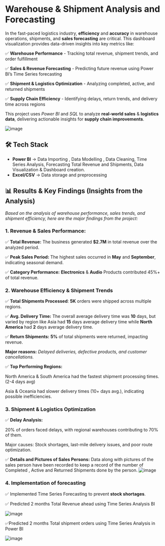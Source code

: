 # Warehouse & Shipment Analysis and Forecasting 
In the fast-paced logistics industry, **efficiency** and **accuracy** in warehouse operations, shipments, and **sales forecasting** are critical. This dashboard visualization provides data-driven insights into key metrics like:

✅ **Warehouse Performance** - Tracking total revenue, shipment trends, and order fulfillment

✅ **Sales & Revenue Forecasting** - Predicting future revenue using Power BI’s Time Series forecasting

✅ **Shipment & Logistics Optimization** - Analyzing completed, active, and returned shipments

✅ **Supply Chain Efficiency** - Identifying delays, return trends, and delivery time across regions


This project uses *Power BI* and *SQL* to analyze **real-world sales** & **logistics data**, delivering actionable insights for **supply chain improvements**.

![image](https://github.com/user-attachments/assets/a6dee33b-cc84-4a29-9d6e-4dcb864b29a9)

## 🛠 Tech Stack  

- **Power BI** → Data Importing , Data Modelling , Data Cleaning, Time Series Analysis, Forecasting Total Revenue and Shipments, Data Visualization & Dashboard creation.  
- **Excel/CSV** → Data storage and preprocessing  


## 📊 Results & Key Findings (Insights from the Analysis)

*Based on the analysis of warehouse performance, sales trends, and shipment efficiency, here are the major findings from the project:*

### 1. Revenue & Sales Performance:

✅ **Total Revenue:** The business generated **$2.7M** in total revenue over the analyzed period.

✅ **Peak Sales Period:** The highest sales occurred in **May** and **September**, indicating seasonal demand.

✅ **Category Performance:** **Electronics** & **Audio** Products contributed 45%+ of total revenue.


### 2. Warehouse Efficiency & Shipment Trends

✅ **Total Shipments Processed**: **5K** orders were shipped across multiple regions.

✅ **Avg. Delivery Time:** The overall average delivery time was **10** days, but varied by region like Asia had **15** days average delivery time while **North America** had **2** days average delivery time.

✅ **Return Shipments:** **5%** of total shipments were returned, impacting revenue.

**Major reasons:** *Delayed deliveries, defective products, and customer cancellations.*

✅ **Top Performing Regions:**

North America & South America had the fastest shipment processing times.(2-4 days avg)

Asia  & Oceania had slower delivery times (10+ days avg.), indicating possible inefficiencies.

### 3. Shipment & Logistics Optimization

✅ **Delay Analysis:**

20% of orders faced delays, with regional warehouses contributing to 70% of them.

Major causes: Stock shortages, last-mile delivery issues, and poor route optimization.

✅ **Details and Pictures of Sales Persons:** Data along with pictures of the sales person have been recorded to keep a record of the number of Completed , Active and Returned Shipments done by the person.
![image](https://github.com/user-attachments/assets/2b621871-fe6a-46a2-8f46-27087f70cac5)


### 4. Implementation of forecasting

✅ Implemented Time Series Forecasting to prevent **stock shortages**.

✅ Predicted 2 months Total Revenue ahead using Time Series Analysis BI

![image](https://github.com/user-attachments/assets/fb55ca30-0629-4737-b90a-4babb4183a47)

✅Predicted 2 months Total shipment orders using Time Series Analysis in Power BI 

![image](https://github.com/user-attachments/assets/1476c651-9aa3-4b95-b02e-a0ae1d27afea)


